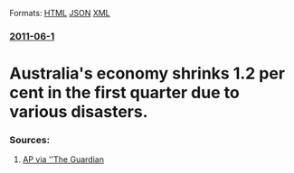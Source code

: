 
Formats: [HTML](/news/2011/06/1/australia-s-economy-shrinks-1-2-per-cent-in-the-first-quarter-due-to-various-disasters.html)  [JSON](/news/2011/06/1/australia-s-economy-shrinks-1-2-per-cent-in-the-first-quarter-due-to-various-disasters.json)  [XML](/news/2011/06/1/australia-s-economy-shrinks-1-2-per-cent-in-the-first-quarter-due-to-various-disasters.xml)  

### [2011-06-1](/news/2011/06/1/index.md)

##### 
# Australia's economy shrinks 1.2 per cent in the first quarter due to various disasters. 




### Sources:

1. [AP via ''The Guardian](http://www.guardian.co.uk/business/2011/jun/01/australian-economy-shrinks-cyclones-flooding)
